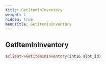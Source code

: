 ```yaml
---
title: GetItemInInventory
weight: 1
hidden: true
menuTitle: GetItemInInventory
---
```

## GetItemInInventory
```perl
$client->GetItemInInventory(int16 slot_id)
```